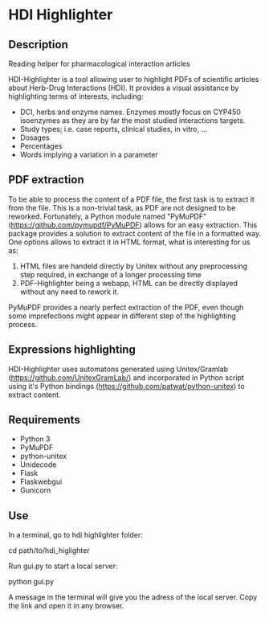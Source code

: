 # HDI Highlighter

## Description 

Reading helper for pharmacological interaction articles

HDI-Highlighter is a tool allowing user to highlight PDFs of scientific articles about Herb-Drug Interactions (HDI).
It provides a visual assistance by highlighting terms of interests, including: 

- DCI, herbs and enzyme names. Enzymes mostly focus on CYP450 isoenzymes as they are by far the most studied interactions targets.
- Study types; i.e. case reports, clinical studies, in vitro, ...
- Dosages
- Percentages
- Words implying a variation in a parameter

## PDF extraction

To be able to process the content of a PDF file, the first task is to extract it from the file. This is a non-trivial task, as PDF are not designed to be reworked. Fortunately, a Python module named "PyMuPDF" (https://github.com/pymupdf/PyMuPDF) allows for an easy extraction. This package provides a solution to extract content of the file in a formatted way. One options allows to extract it in HTML format, what is interesting for us as:

1. HTML files are handeld directly by Unitex without any preprocessing step required, in exchange of a longer processing time
2. PDF-Highlighter being a webapp, HTML can be directly displayed without any need to rework it.

PyMuPDF provides a nearly perfect extraction of the PDF, even though some imprefections might appear in different step of the highlighting process. 

## Expressions highlighting

HDI-Highlighter uses automatons generated using Unitex/Gramlab (https://github.com/UnitexGramLab/) and incorporated in Python script using it's Python bindings (https://github.com/patwat/python-unitex) to extract content. 

## Requirements

- Python 3
- PyMuPDF
- python-unitex
- Unidecode
- Flask
- Flaskwebgui
- Gunicorn

## Use

In a terminal, go to hdi highlighter folder:

  cd path/to/hdi_higlighter 
  
Run gui.py to start a local server:

  python gui.py
  
A message in the terminal will give you the adress of the local server. Copy the link and open it in any browser.

